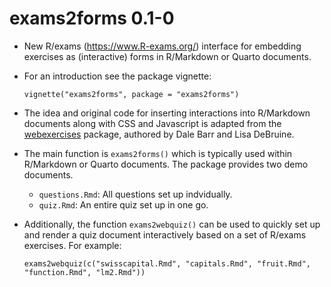 # exams2forms 0.1-0

* New R/exams (<https://www.R-exams.org/>) interface for
  embedding exercises as (interactive) forms in R/Markdown or
  Quarto documents.

* For an introduction see the package vignette:

  `vignette("exams2forms", package = "exams2forms")`

* The idea and original code for inserting interactions into
  R/Markdown documents along with CSS and Javascript is adapted from
  the [webexercises](https://psyteachr.github.io/webexercises/) package,
  authored by Dale Barr and Lisa DeBruine.

* The main function is `exams2forms()` which is typically
  used within R/Markdown or Quarto documents. The package provides two
  demo documents.

  - `questions.Rmd`: All questions set up indvidually.
  - `quiz.Rmd`: An entire quiz set up in one go.

* Additionally, the function `exams2webquiz()` can be used to quickly
  set up and render a quiz document interactively based on a set of
  R/exams exercises. For example:  

  `exams2webquiz(c("swisscapital.Rmd", "capitals.Rmd", "fruit.Rmd", "function.Rmd", "lm2.Rmd"))`
